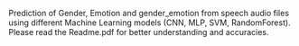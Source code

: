 Prediction of Gender, Emotion and gender_emotion from speech audio files using different Machine Learning models (CNN, MLP, SVM, RandomForest). Please read the Readme.pdf for better understanding and accuracies.

